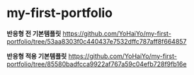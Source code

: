 # my-first-portfolio

**반응형 전 기본템플릿**
https://github.com/YoHaiYo/my-first-portfolio/tree/53aa8303f0c440437e7532dffc787aff8f664857

**반응형 적용 기본템플릿**
https://github.com/YoHaiYo/my-first-portfolio/tree/85580badfcca9922af767a59c04efb728f9fb16e